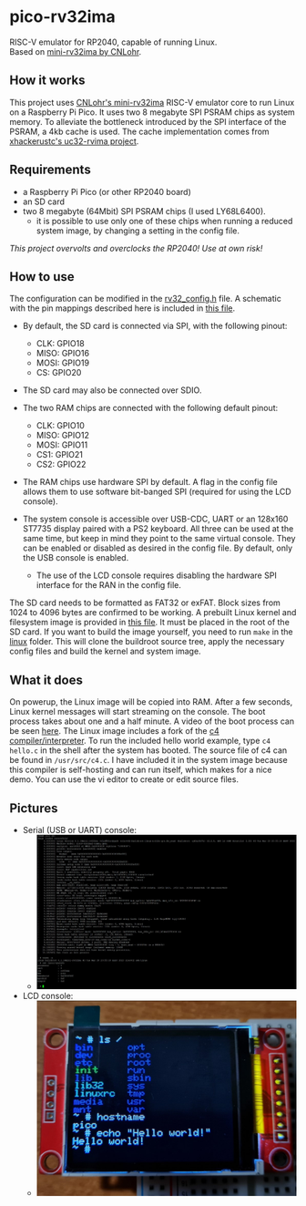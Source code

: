 # pico-rv32ima
RISC-V emulator for RP2040, capable of running Linux.\
Based on [mini-rv32ima by CNLohr](https://github.com/cnlohr/mini-rv32ima).

## How it works
This project uses [CNLohr's mini-rv32ima](https://github.com/cnlohr/mini-rv32ima) RISC-V emulator core to run Linux on a Raspberry Pi Pico. It uses two 8 megabyte SPI PSRAM chips as system memory. To alleviate the bottleneck introduced by the SPI interface of the PSRAM, a 4kb cache is used. The cache implementation comes from [xhackerustc's uc32-rvima project](https://github.com/xhackerustc/uc-rv32ima).

## Requirements 
- a Raspberry Pi Pico (or other RP2040 board)
- an SD card
- two 8 megabyte (64Mbit) SPI PSRAM chips (I used LY68L6400).
    - it is possible to use only one of these chips when running a reduced system image, by changing a setting in the config file.

_This project overvolts and overclocks the RP2040! Use at own risk!_

## How to use
The configuration can be modified in the [rv32_config.h](pico-rv32ima/rv32_config.h) file. A schematic with the pin mappings described here is included in [this file](hardware/pico_linux.kicad_sch).

- By default, the SD card is connected via SPI, with the following pinout:
    - CLK: GPIO18
    - MISO: GPIO16
    - MOSI: GPIO19
    - CS: GPIO20
- The SD card may also be connected over SDIO.

- The two RAM chips are connected with the following default pinout:
    - CLK: GPIO10
    - MISO: GPIO12
    - MOSI: GPIO11
    - CS1: GPIO21
    - CS2: GPIO22

- The RAM chips use hardware SPI by default. A flag in the config file allows them to use software bit-banged SPI (required for using the LCD console).

- The system console is accessible over USB-CDC, UART or an 128x160 ST7735 display paired with a PS2 keyboard. All three can be used at the same time, but keep in mind they point to the same virtual console. They can be enabled or disabled as desired in the config file. By default, only the USB console is enabled.
    - The use of the LCD console requires disabling the hardware SPI interface for the RAN in the config file.

The SD card needs to be formatted as FAT32 or exFAT. Block sizes from 1024 to 4096 bytes are confirmed to be working. A prebuilt Linux kernel and filesystem image is provided in [this file](linux/Image). It must be placed in the root of the SD card. If you want to build the image yourself, you need to run `make` in the [linux](linux) folder. This will clone the buildroot source tree, apply the necessary config files and build the kernel and system image.

## What it does
On powerup, the Linux image will be copied into RAM. After a few seconds, Linux kernel messages will start streaming on the console. The boot process takes about one and a half minute. A video of the boot process can be seen [here](https://youtu.be/txgoWddk_2I). The Linux image includes a fork of the [c4 compiler/interpreter](https://github.com/rswier/c4). To run the included hello world example, type `c4 hello.c` in the shell after the system has booted. The source file of c4 can be found in `/usr/src/c4.c`. I have included it in the system image because this compiler is self-hosting and can run itself, which makes for a nice demo. You can use the vi editor to create or edit source files.

## Pictures
- Serial (USB or UART) console:
    - ![Console boot log](pictures/screenshot.jpg)
- LCD console:
    - ![LCD console](pictures/lcd.jpg)
